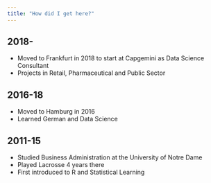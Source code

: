 ```yaml
---
title: "How did I get here?"
---
```



## 2018-

- Moved to Frankfurt in 2018 to start at Capgemini as Data Science Consultant
- Projects in Retail, Pharmaceutical and Public Sector

## 2016-18

- Moved to Hamburg in 2016
- Learned German and Data Science

## 2011-15

- Studied Business Administration at the University of Notre Dame
- Played Lacrosse 4 years there
- First introduced to R and Statistical Learning

